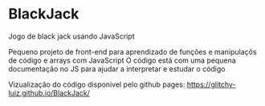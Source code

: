 # BlackJack
Jogo de black jack usando JavaScript

Pequeno projeto de front-end para aprendizado de funções e manipulaçõs de código e arrays com JavaScript
O código está com uma pequena documentação no JS para ajudar a interpretar e estudar o código

Vizualização do código disponivel pelo github pages: https://glitchy-luiz.github.io/BlackJack/
